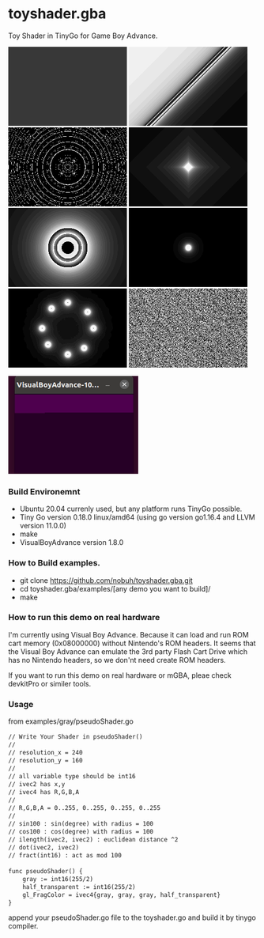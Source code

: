 # toyshader.gba

Toy Shader in TinyGo for Game Boy Advance.

![](https://github.com/nobuh/toyshader.gba/blob/master/examples/gray.png)
![](https://github.com/nobuh/toyshader.gba/blob/master/examples/slope.png)
![](https://github.com/nobuh/toyshader.gba/blob/master/examples/rings.png)
![](https://github.com/nobuh/toyshader.gba/blob/master/examples/diamond.png)
![](https://github.com/nobuh/toyshader.gba/blob/master/examples/blackhole.png)
![](https://github.com/nobuh/toyshader.gba/blob/master/examples/dot.png)
![](https://github.com/nobuh/toyshader.gba/blob/master/examples/8dots.png)
![](https://github.com/nobuh/toyshader.gba/blob/master/examples/rand.png)

![](https://github.com/nobuh/toyshader.gba/blob/master/examples/blinking.gif)

### Build Environemnt

- Ubuntu 20.04 currenly used, but any platform runs TinyGo possible.
- Tiny Go version 0.18.0 linux/amd64 (using go version go1.16.4 and LLVM version 11.0.0)
- make
- VisualBoyAdvance version 1.8.0

### How to Build examples.

- git clone https://github.com/nobuh/toyshader.gba.git
- cd toyshader.gba/examples/[any demo you want to build]/
- make

### How to run this demo on real hardware

I'm currently using Visual Boy Advance. Because it can load and run ROM cart memory (0x08000000) without Nintendo's ROM headers.
It seems that the Visual Boy Advance can emulate the 3rd party Flash Cart Drive which has no Nintendo headers, so we don'nt need create ROM headers.  

If you want to run this demo on real hardware or mGBA, pleae check devkitPro or similer tools.

### Usage 

from examples/gray/pseudoShader.go

```
// Write Your Shader in pseudoShader()
//
// resolution_x = 240
// resolution_y = 160
//
// all variable type should be int16
// ivec2 has x,y 
// ivec4 has R,G,B,A
//
// R,G,B,A = 0..255, 0..255, 0..255, 0..255
//
// sin100 : sin(degree) with radius = 100
// cos100 : cos(degree) with radius = 100
// ilength(ivec2, ivec2) : euclidean distance ^2
// dot(ivec2, ivec2) 
// fract(int16) : act as mod 100

func pseudoShader() {
	gray := int16(255/2)
	half_transparent := int16(255/2)
	gl_FragColor = ivec4{gray, gray, gray, half_transparent}
}
```

append your pseudoShader.go file to the toyshader.go and build it by tinygo compiler.

